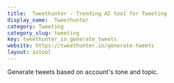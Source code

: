 ```yaml
---
title:  Tweethunter - Trending AI tool for Tweeting
display_name:  Tweethunter
category: Tweeting
category_slug: tweeting
key: tweethunter_io_generate_tweets
website: https://tweethunter.io/generate-tweets
layout: aitool
---
```


Generate tweets based on account's tone and topic.
